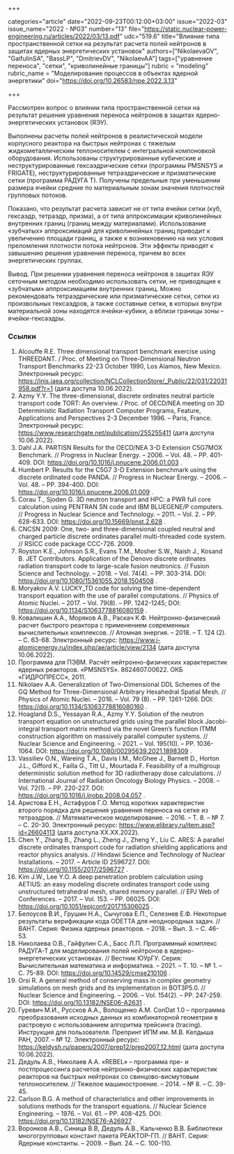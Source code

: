 +++

categories="article"
date="2022-09-23T00:12:00+03:00"
issue="2022-03"
issue_name="2022 - №03"
number="13"
file="https://static.nuclear-power-engineering.ru/articles/2022/03/13.pdf"
udc="519.6"
title="Влияние типа пространственной сетки на результат расчета полей нейтронов в защитах ядерных энергетических установок"
authors=["NikolaevaOV", "GaifulinSA", "BassLP", "DmitrievDV", "NikolaevAA"]
tags=["уравнение переноса", "сетки", "криволинейные границы"]
rubric = "modeling"
rubric_name = "Моделирование процессов в объектах ядерной энергетики"
doi="https://doi.org/10.26583/npe.2022.3.13"

+++

Рассмотрен вопрос о влиянии типа пространственной сетки на результат решения уравнения переноса нейтронов в защитах ядерно-энергетических установок (ЯЭУ).

Выполнены расчеты полей нейтронов в реалистической модели корпусного реактора на быстрых нейтронах с тяжелым жидкометаллическим теплоносителем с интегральной компоновкой оборудования. Использованы структурированные кубические и неструктурированные гексаэдрические сетки (программы PMSNSYS и FRIGATE), неструктурированные тетраэдрические и призматические сетки (программа РАДУГА Т). Получены предельные при уменьшении размера ячейки средние по материальным зонам значения плотностей групповых потоков.

Показано, что результат расчета зависит не от типа ячейки сетки (куб, гексаэдр, тетраэдр, призма), а от типа аппроксимации криволинейных внутренних границ (границ между материалами). Использование «зубчатых» аппроксимаций для криволинейных границ приводит к увеличению площади границ, а также к возникновению на них условия преломления плотности потока нейтронов. Эти эффекты приводят к завышению решения уравнения переноса, причем во всех энергетических группах.

Вывод. При решении уравнения переноса нейтронов в защитах ЯЭУ сеточным методом необходимо использовать сетки, не приводящие к «зубчатым» аппроксимациям внутренних границ. Можно рекомендовать тетраэдрические или призматические сетки, сетки из произвольных гексаэдров, а также составные сетки, в которых внутри материальной зоны находятся ячейки-кубики, а вблизи границы зоны – ячейки-гексаэдры.

### Ссылки

1. Alcouffe R.E. Three dimensional transport benchmark exercise using THREEDANT. / Proc. of Meeting on Three-Dimensional Neutron Transport Benchmarks 22-23 October 1990, Los Alamos, New Mexico. Электронный ресурс: https://inis.iaea.org/collection/NCLCollectionStore/_Public/22/031/22031958.pdf?r=1 (дата доступа 10.06.2022).
2. Azmy Y.Y. The three-dimensional, discrete ordinates neutral particle transport code TORT: An overview. / Proc. of OECD/NEA meeting on 3D Deterministic Radiation Transport Computer Programs, Feature, Applications and Perspectives 2-3 December 1996. – Paris, France. Электронный ресурс: https://www.researchgate.net/publication/255255411 (дата доступа 10.06.2022).
3. Dahl J.A. PARTISN Results for the OECD/NEA 3-D Extension C5G7MOX Benchmark. // Progress in Nuclear Energy. – 2006. – Vol. 48. – PP. 401-409. DOI: https://doi.org/10.1016/j.pnucene.2006.01.003 .
4. Humbert P. Results for the C5G7 3-D Extension benchmark using the discrete ordinated code PANDA. // Progress in Nuclear Energy. – 2006. – Vol. 48. – PP. 394-400. DOI: https://doi.org/10.1016/j.pnucene.2006.01.009 .
5. Corau T., Sjoden G. 3D neutron transport and HPC: a PWR full core calculation using PENTRAN SN code and IBM BLUEGENE/P computers. // Progress in Nuclear Science and Technology. – 2011. – Vol. 2. – PP. 628-633. DOI: https://doi.org/10.15669/pnst.2.628 .
6. CNCSN 2009: One, two- and three-dimensional coupled neutral and charged particle discrete ordinates parallel multi-threaded code system. // RSICC code package CCC-726. 2009.
7. Royston K.E., Johnson S.R., Evans T.M., Mosher S.W., Naish J., Kosand B. JET Contributors. Application of the Denovo discrete ordinates radiation transport code to large-scale fusion neutronics. // Fusion Science and Technology. – 2018. – Vol. 74(4). – PP. 303-314. DOI: https://doi.org/10.1080/15361055.2018.1504508 .
8. Moryakov A.V. LUCKY_TD code for solving the time-dependent transport equation with the use of parallel computations. // Physics of Atomic Nuclei. – 2017. – Vol. 79(8). – PP. 1242-1245; DOI: https://doi.org/10.1134/S1063778816080159 .
9. Ковалишин А.А., Моряков А.В., Раскач К.Ф. Нейтронно-физический расчет быстрого реактора с применением современных вычислительных комплексов. // Атомная энергия. – 2018. – Т. 124 (2). – С. 63-68. Электронный ресурс: https://www.j-atomicenergy.ru/index.php/ae/article/view/2134 (дата доступа 10.06.2022).
10. Программа для ПЭВМ. Расчёт нейтронно-физических характеристик ядерных реакторов. «PMSNSYS». 8624607.00622. ОКБ «ГИДРОПРЕСС», 2011.
11. Nikolaev A.A. Generalization of Two-Dimensional DDL Schemes of the GQ Method for Three-Dimensional Arbitrary Hexahedral Spatial Mesh. // Physics of Atomic Nuclei. – 2016. – Vol. 79 (8). – PP. 1261-1266. DOI: https://doi.org/10.1134/S1063778816080160 .
12. Hoagland D.S., Yessayan R.A., Azmy Y.Y. Solution of the neutron transport equation on unstructured grids using the parallel block Jacobi-integral transport matrix method via the novel Green’s function ITMM construction algorithm on massively parallel computer systems. // Nuclear Science and Engineering. – 2021. – Vol. 195(10). – PP. 1036-1064. DOI: https://doi.org/10.1080/00295639.2021.1898309 .
13. Vassiliev O.N., Wareing T.A., Davis I.M., McGhee J., Barnett D., Horton J.L., Gifford K., Failla G., Titt U., Mourtada F. Feasibility of a multigroup deterministic solution method for 3D radiotherapy dose calculations. // International Journal of Radiation Oncology Biology Physics. – 2008. – Vol. 72(1). – PP. 220-227. DOI: https://doi.org/10.1016/j.ijrobp.2008.04.057 .
14. Аристова Е.Н., Астафуров Г.О. Метод коротких характеристик второго порядка для решения уравнения переноса на сетке из тетраэдров. // Математическое моделирование. – 2016. – Т. 8. – № 7. – С. 20-30. Электронный ресурс: https://www.elibrary.ru/item.asp?id=26604113 (дата доступа ХХ.ХХ.2022).
15. Chen Y., Zhang B., Zhang L., Zheng J., Zheng Y., Liu C. ARES: A parallel discrete ordinates transport code for radiation shielding applications and reactor physics analysis. // Hindawi Science and Technology of Nuclear Installations. – 2017. – Article ID 2596727. DOI: https://doi.org/10.1155/2017/2596727 .
16. Kim J.W., Lee Y.O. A deep penetration problem calculation using AETIUS: an easy modeling discrete ordinates transport code using unstructured tetrahedral mesh, shared memory parallel. // EPJ Web of Conferences. – 2017. – Vol. 153. – PP. 06025. DOI: https://doi.org/10.1051/epjconf/201715306025 .
17. Белоусов В.И., Грушин Н.А., Сычугова Е.П., Селезнев Е.Ф. Некоторые результаты верификации кода ODETTA для неоднородных задач. // ВАНТ. Серия: Физика ядерных реакторов. – 2018. – Вып. 3. – С. 46-53.
18. Николаева О.В., Гайфулин С.А., Басс Л.П. Программный комплекс РАДУГА-Т для моделирования полей нейтронов в ядерно-энергетических установках. // Вестник ЮУрГУ. Серия: Вычислительная математика и информатика. – 2021. – Т. 10. – № 1. – С. 75-89. DOI: https://doi.org/10.14529/cmse210106 .
19. Orsi R. A general method of conserving mass in complex geometry simulations on mesh grids and its implementation in BOT3P5.0. // Nuclear Science and Engineering. – 2006. – Vol. 154(2). – PP. 247-259. DOI: https://doi.org/10.13182/NSE06-A2631 .
20. Гуревич М.И., Руссков А.А., Волощенко А.М. ConDat 1.0 – программа преобразования исходных данных из комбинаторной геометрии в растровую с использованием алгоритма трейсинга (tracing). Инструкция для пользователя. Препринт ИПМ им. М.В. Келдыша РАН, 2007. – № 12. Электронный ресурс: https://keldysh.ru/papers/2007/prep12/prep2007_12.html (дата доступа 10.06.2022).
21. Дедуль А.В., Николаев А.А. «REBEL» – программа пре- и постпроцессинга расчетов нейтронно-физических характеристик реакторов на быстрых нейтронах со свинцово-висмутовым теплоносителем. // Тяжелое машиностроение. – 2014. – № 8. – С. 39-45.
21. Carlson B.G. A method of characteristics and other improvements in solutions methods for the transport equations. // Nuclear Science Engineering. – 1976. – Vol. 61. – PP. 408-425. DOI: https://doi.org/10.13182/NSE76-A26927 .
22. Воронков А.В., Синица В.В, Дедуль А.В., Кальченко В.В. Библиотеки многогрупповых констант пакета РЕАКТОР-ГП. // ВАНТ. Серия: Ядерные константы. – 2009. – Вып. 24. – С. 100-110.
